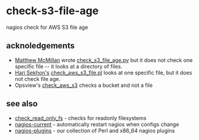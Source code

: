 # check-s3-file-age

nagios check for AWS S3 file age

## acknoledgements

* [Matthew McMillan](http://matthewcmcmillan.blogspot.com/2013/05/monitor-s3-file-ages-with-nagios.html) wrote [check_s3_file_age.py](https://github.com/matt448/nagios-checks) but it does not check one specific file -- it looks at a directory of files.
* [Hari Sekhon's](http://exchange.nagios.org/directory/Plugins/Cloud/check_aws_s3_file-2Epl-%28Advanced-Nagios-Plugins-Collection%29/details) [check_aws_s3_file.pl](https://github.com/harisekhon/nagios-plugins/blob/master/check_aws_s3_file.pl) looks at one specific file, but it does not check file age.
* Opsview's [check_aws_s3](https://secure.opsview.com/svn/opsview/trunk/opsview-core/nagios-plugins/check_aws_s3) checks a bucket and not a file

## see also

* [check_read_only_fs](https://github.com/chicks-net/nagios-current/tree/master/plugins) - checks for readonly filesystems
* [nagios-current](https://github.com/chicks-net/nagios-current/) - automatically restart nagios when configs change
* [nagios-plugins](https://github.com/PerfectAudience/nagios-plugins) - our collection of Perl and x86_64 nagios plugins
